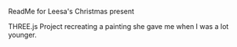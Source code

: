 ReadMe for Leesa's Christmas present

THREE.js Project recreating a painting she gave me when I was a lot younger. 